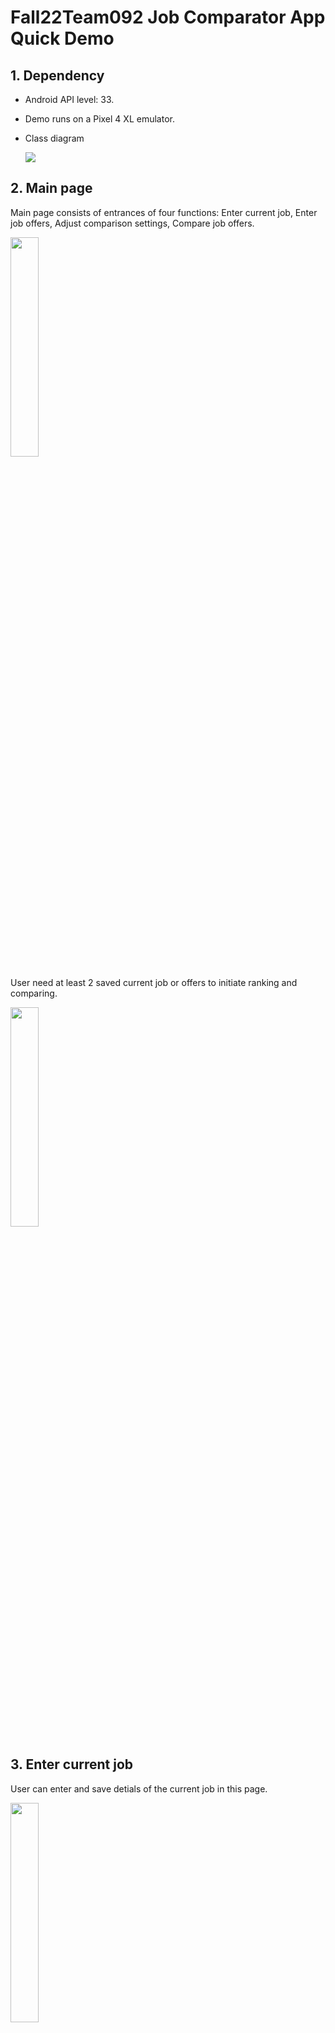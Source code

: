 # Fall22Team092 Job Comparator App Quick Demo  
## 1. Dependency
* Android API level: 33.
* Demo runs on a Pixel 4 XL emulator.  
* Class diagram  

  <img src=".\GroupProject\Docs\images\ClassDiagramUpdatedAtD4.png" width="%"> 

## 2. Main page
Main page consists of entrances of four functions: Enter current job, Enter job offers, Adjust comparison settings, Compare job offers.  

<img src=".\GroupProject\Docs\images\demoMainMenu.png" width="30%"> 

User need at least 2 saved current job or offers to initiate ranking and comparing.  

<img src=".\GroupProject\Docs\images\demoMainMenuAtLeast2Jobs.png" width="30%">  


## 3. Enter current job
User can enter and save detials of the current job in this page.  

<img src=".\GroupProject\Docs\images\demoEnteringCurrentJob.png" width="30%">  

Previously saved attributes will be automatically loaded next time visiting this page, and data persists between runs.  

<img src=".\GroupProject\Docs\images\demoEnterCurrentJobUpdated.png" width="30%">  

## 4. Enter job offers
User can enter and save details of a job offer. Multiple offers can be added and saved, data persists between runs.  

<img src=".\GroupProject\Docs\images\demoEnteringOffer.png" width="30%">  

If current editing offer has been saved, comparison with current job can be initiated. Then comparison result will be displayed, user is allowed to initiate new comparison or directly return to main menu at this page.  

<img src=".\GroupProject\Docs\images\demoCompareWithCurrentJob.png" width="30%">  

## 5. Adjust comparison settings
User can edit comparison weights for each attributes used in scoring jobs. Default weights (all 1) are presented to user at the first entrance.  

<img src=".\GroupProject\Docs\images\demoDefaultWeight.png" width="30%">  

If edited weights are saved, they will be automatically loaded next time visiting this page, and data persists between runs.  

<img src=".\GroupProject\Docs\images\demoUpdateWeights.png" width="30%">  

## 6. Compare job offers
User will be presented a list of ranked job and offers in descending order. Scores will be calculated and shown in front of each job item with previously edited comparison weights.(All weights are 1 if never modified). Current job will be indicated if exists.  

<img src=".\GroupProject\Docs\images\demoCompareJobsWithDefaultWeight.png" width="30%">  

Once comparison weights are modified, scores will be recalculated when user entry this page again.  

<img src=".\GroupProject\Docs\images\demoCompareWithUpdatedWeights.png" width="30%">   

User can click on each job item to select 2 of them for the comparison.  

<img src=".\GroupProject\Docs\images\demoCheckBoxSelected.png" width="30%">   

Then comparison result will be displayed, user is allowed to initiate new comparison or directly return to main menu at this page. 

<img src=".\GroupProject\Docs\images\demoComparisonResult.png" width="30%">  